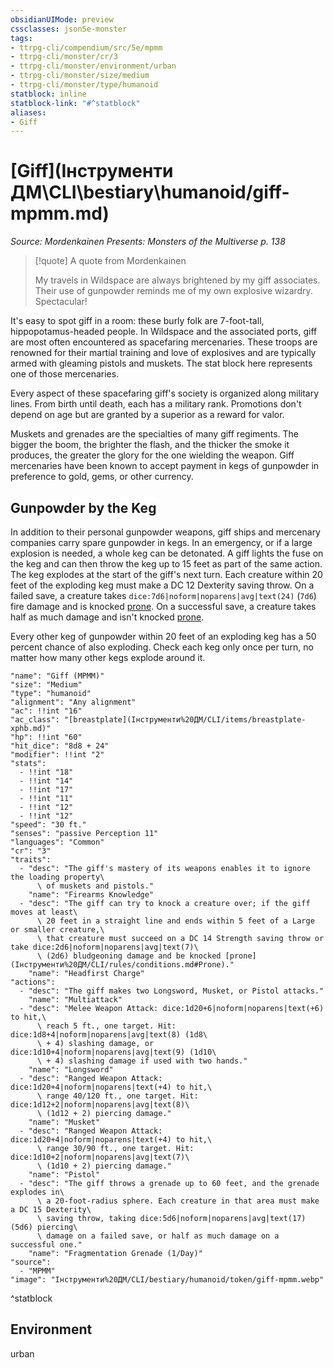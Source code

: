 ```yaml
---
obsidianUIMode: preview
cssclasses: json5e-monster
tags:
- ttrpg-cli/compendium/src/5e/mpmm
- ttrpg-cli/monster/cr/3
- ttrpg-cli/monster/environment/urban
- ttrpg-cli/monster/size/medium
- ttrpg-cli/monster/type/humanoid
statblock: inline
statblock-link: "#^statblock"
aliases:
- Giff
---
```

# [Giff](Інструменти ДМ\CLI\bestiary\humanoid/giff-mpmm.md)
*Source: Mordenkainen Presents: Monsters of the Multiverse p. 138*  

> [!quote] A quote from Mordenkainen  
> 
> My travels in Wildspace are always brightened by my giff associates. Their use of gunpowder reminds me of my own explosive wizardry. Spectacular!

It's easy to spot giff in a room: these burly folk are 7-foot-tall, hippopotamus-headed people. In Wildspace and the associated ports, giff are most often encountered as spacefaring mercenaries. These troops are renowned for their martial training and love of explosives and are typically armed with gleaming pistols and muskets. The stat block here represents one of those mercenaries.

Every aspect of these spacefaring giff's society is organized along military lines. From birth until death, each has a military rank. Promotions don't depend on age but are granted by a superior as a reward for valor.

Muskets and grenades are the specialties of many giff regiments. The bigger the boom, the brighter the flash, and the thicker the smoke it produces, the greater the glory for the one wielding the weapon. Giff mercenaries have been known to accept payment in kegs of gunpowder in preference to gold, gems, or other currency.

## Gunpowder by the Keg

In addition to their personal gunpowder weapons, giff ships and mercenary companies carry spare gunpowder in kegs. In an emergency, or if a large explosion is needed, a whole keg can be detonated. A giff lights the fuse on the keg and can then throw the keg up to 15 feet as part of the same action. The keg explodes at the start of the giff's next turn. Each creature within 20 feet of the exploding keg must make a DC 12 Dexterity saving throw. On a failed save, a creature takes `dice:7d6|noform|noparens|avg|text(24)` (`7d6`) fire damage and is knocked [prone](Інструменти%20ДМ/CLI/rules/conditions.md#Prone). On a successful save, a creature takes half as much damage and isn't knocked [prone](Інструменти%20ДМ/CLI/rules/conditions.md#Prone).

Every other keg of gunpowder within 20 feet of an exploding keg has a 50 percent chance of also exploding. Check each keg only once per turn, no matter how many other kegs explode around it.

```statblock
"name": "Giff (MPMM)"
"size": "Medium"
"type": "humanoid"
"alignment": "Any alignment"
"ac": !!int "16"
"ac_class": "[breastplate](Інструменти%20ДМ/CLI/items/breastplate-xphb.md)"
"hp": !!int "60"
"hit_dice": "8d8 + 24"
"modifier": !!int "2"
"stats":
  - !!int "18"
  - !!int "14"
  - !!int "17"
  - !!int "11"
  - !!int "12"
  - !!int "12"
"speed": "30 ft."
"senses": "passive Perception 11"
"languages": "Common"
"cr": "3"
"traits":
  - "desc": "The giff's mastery of its weapons enables it to ignore the loading property\
      \ of muskets and pistols."
    "name": "Firearms Knowledge"
  - "desc": "The giff can try to knock a creature over; if the giff moves at least\
      \ 20 feet in a straight line and ends within 5 feet of a Large or smaller creature,\
      \ that creature must succeed on a DC 14 Strength saving throw or take dice:2d6|noform|noparens|avg|text(7)\
      \ (2d6) bludgeoning damage and be knocked [prone](Інструменти%20ДМ/CLI/rules/conditions.md#Prone)."
    "name": "Headfirst Charge"
"actions":
  - "desc": "The giff makes two Longsword, Musket, or Pistol attacks."
    "name": "Multiattack"
  - "desc": "Melee Weapon Attack: dice:1d20+6|noform|noparens|text(+6) to hit,\
      \ reach 5 ft., one target. Hit: dice:1d8+4|noform|noparens|avg|text(8) (1d8\
      \ + 4) slashing damage, or dice:1d10+4|noform|noparens|avg|text(9) (1d10\
      \ + 4) slashing damage if used with two hands."
    "name": "Longsword"
  - "desc": "Ranged Weapon Attack: dice:1d20+4|noform|noparens|text(+4) to hit,\
      \ range 40/120 ft., one target. Hit: dice:1d12+2|noform|noparens|avg|text(8)\
      \ (1d12 + 2) piercing damage."
    "name": "Musket"
  - "desc": "Ranged Weapon Attack: dice:1d20+4|noform|noparens|text(+4) to hit,\
      \ range 30/90 ft., one target. Hit: dice:1d10+2|noform|noparens|avg|text(7)\
      \ (1d10 + 2) piercing damage."
    "name": "Pistol"
  - "desc": "The giff throws a grenade up to 60 feet, and the grenade explodes in\
      \ a 20-foot-radius sphere. Each creature in that area must make a DC 15 Dexterity\
      \ saving throw, taking dice:5d6|noform|noparens|avg|text(17) (5d6) piercing\
      \ damage on a failed save, or half as much damage on a successful one."
    "name": "Fragmentation Grenade (1/Day)"
"source":
  - "MPMM"
"image": "Інструменти%20ДМ/CLI/bestiary/humanoid/token/giff-mpmm.webp"
```
^statblock

## Environment

urban